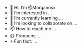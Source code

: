 - 👋 Hi, I’m @Morganosx
- 👀 I’m interested in ...
- 🌱 I’m currently learning ...
- 💞️ I’m looking to collaborate on ...
- 📫 How to reach me ...
- 😄 Pronouns: ...
- ⚡ Fun fact: ...

<!---
Morganosx/Morganosx is a ✨ special ✨ repository because its `README.md` (this file) appears on your GitHub profile.
You can click the Preview link to take a look at your changes.
--->
